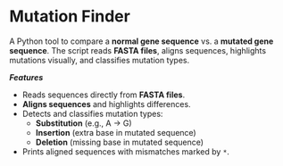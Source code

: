 # Mutation Finder

A Python tool to compare a **normal gene sequence** vs. a **mutated gene sequence**. The script reads **FASTA files**, aligns sequences, highlights mutations visually, and classifies mutation types.

***Features***
- Reads sequences directly from **FASTA files**.
- **Aligns sequences** and highlights differences.
- Detects and classifies mutation types:
  - **Substitution** (e.g., A → G)
  - **Insertion** (extra base in mutated sequence)
  - **Deletion** (missing base in mutated sequence)
- Prints aligned sequences with mismatches marked by `*`.
